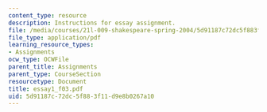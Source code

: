 ```yaml
---
content_type: resource
description: Instructions for essay assignment.
file: /media/courses/21l-009-shakespeare-spring-2004/5d91187c72dc5f883f11d9e8b0267a10_essay1_f03.pdf
file_type: application/pdf
learning_resource_types:
- Assignments
ocw_type: OCWFile
parent_title: Assignments
parent_type: CourseSection
resourcetype: Document
title: essay1_f03.pdf
uid: 5d91187c-72dc-5f88-3f11-d9e8b0267a10
---
```

